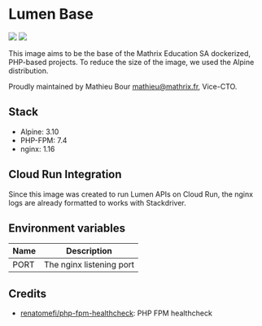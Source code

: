 # Lumen Base

![][build-img]
![][docker-pulls-img]

[build-img]: https://img.shields.io/github/workflow/status/mathrix-education/lumen-base/Build%20Docker%20Image?style=flat-square
[docker-pulls-img]: https://img.shields.io/docker/pulls/mathrix/lumen-base?style=flat-square

This image aims to be the base of the Mathrix Education SA dockerized,
PHP-based projects.
To reduce the size of the image, we used the Alpine distribution.

Proudly maintained by Mathieu Bour <mathieu@mathrix.fr>, Vice-CTO.

## Stack

- Alpine: 3.10
- PHP-FPM: 7.4
- nginx: 1.16

## Cloud Run Integration
Since this image was created to run Lumen APIs on Cloud Run, the nginx
logs are already formatted to works with Stackdriver. 

## Environment variables

| Name | Description              |
|------|--------------------------|
| PORT | The nginx listening port |

## Credits

- [renatomefi/php-fpm-healthcheck][1]: PHP FPM healthcheck

[1]: https://github.com/renatomefi/php-fpm-healthcheck
